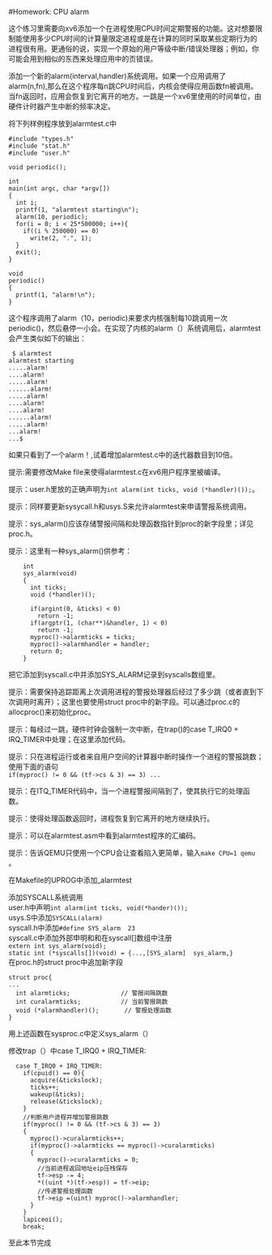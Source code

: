 #Homework: CPU alarm
  
这个练习里需要向xv6添加一个在进程使用CPU时间定期警报的功能。这对想要限制能使用多少CPU时间的计算量限定进程或是在计算的同时采取某些定期行为的进程很有用。更通俗的说，实现一个原始的用户等级中断/错误处理器；例如，你可能会用到相似的东西来处理应用中的页错误。  
  
添加一个新的alarm(interval,handler)系统调用。如果一个应用调用了alarm(n,fn),那么在这个程序每n跳CPU时间后，内核会使得应用函数fn被调用。当fn返回时，应用会恢复到它离开的地方。一跳是一个xv6里使用的时间单位，由硬件计时器产生中断的频率决定。  
  
将下列样例程序放到alarmtest.c中  
```
#include "types.h"
#include "stat.h"
#include "user.h"

void periodic();

int
main(int argc, char *argv[])
{
  int i;
  printf(1, "alarmtest starting\n");
  alarm(10, periodic);
  for(i = 0; i < 25*500000; i++){
    if((i % 250000) == 0)
      write(2, ".", 1);
  }
  exit();
}

void
periodic()
{
  printf(1, "alarm!\n");
}
```
这个程序调用了alarm（10，periodic)来要求内核强制每10跳调用一次periodic()，然后悬停一小会。在实现了内核的alarm（）系统调用后，alarmtest会产生类似如下的输出：  
````
 $ alarmtest
alarmtest starting
.....alarm!
....alarm!
.....alarm!
......alarm!
.....alarm!
....alarm!
....alarm!
......alarm!
.....alarm!
...alarm!
...$ 
````
如果只看到了一个alarm！,试着增加alarmtest.c中的迭代器数目到10倍。  
  
提示:需要修改Make file来使得alarmtest.c在xv6用户程序里被编译。  
  
提示：user.h里放的正确声明为`int alarm(int ticks, void (*handler)());`。  
  
提示：同样要更新sysycall.h和usys.S来允许alarmtest来申请警报系统调用。  
  
提示：sys_alarm()应该存储警报间隔和处理函数指针到proc的新字段里；详见proc.h。  
  
提示：这里有一种sys_alarm()供参考：  
```
    int
    sys_alarm(void)
    {
      int ticks;
      void (*handler)();

      if(argint(0, &ticks) < 0)
        return -1;
      if(argptr(1, (char**)&handler, 1) < 0)
        return -1;
      myproc()->alarmticks = ticks;
      myproc()->alarmhandler = handler;
      return 0;
    }
```
把它添加到syscall.c中并添加SYS_ALARM记录到syscalls数组里。  
  
提示：需要保持追踪距离上次调用进程的警报处理器后经过了多少跳（或者直到下次调用时离开）；这里也要使用struct proc中的新字段。可以通过proc.c的allocproc()来初始化proc。    
  
提示：每经过一跳，硬件时钟会强制一次中断，在trap()的case T_IRQ0 + IRQ_TIMER中处理；在这里添加代码。    
  
提示：只在进程运行或者来自用户空间的计算器中断时操作一个进程的警报跳数；使用下面的语句  
`if(myproc() != 0 && (tf->cs & 3) == 3) ...`  
  
提示：在ITQ_TIMER代码中，当一个进程警报间隔到了，使其执行它的处理函数。  
  
提示：使得处理函数返回时，进程恢复到它离开的地方继续执行。  
  
提示：可以在alarmtest.asm中看到alarmtest程序的汇编码。  
  
提示：告诉QEMU只使用一个CPU会让查看陷入更简单，输入`make CPU=1 qemu` 。  
  

在Makefile的UPROG中添加_alarmtest
 
添加SYSCALL系统调用  
user.h中声明`int alarm(int ticks, void(*hander)());`    
usys.S中添加`SYSCALL(alarm)`  
syscall.h中添加`#define SYS_alarm  23`  
syscall.c中添加外部申明和和在syscall[]数组中注册  
`extern int sys_alarm(void);`  
`static int (*syscalls[])(void) = {...,[SYS_alarm]  sys_alarm,}`  
在proc.h的struct proc中追加新字段  
```
struct proc{
...
  int alarmticks;              // 警报间隔跳数
  int curalarmticks;           // 当前警报跳数
  void (*alarmhandler)();       // 警报处理函数
}
```
用上述函数在sysproc.c中定义sys_alarm（）  
  
修改trap（）中case T_IRQ0 + IRQ_TIMER:  
```
  case T_IRQ0 + IRQ_TIMER:
    if(cpuid() == 0){
      acquire(&tickslock);
      ticks++;
      wakeup(&ticks);
      release(&tickslock);
    }
    //判断用户进程并增加警报跳数
    if(myproc() != 0 && (tf->cs & 3) == 3)
    {
      myproc()->curalarmticks++;
      if(myproc()->alarmticks == myproc()->curalarmticks)
      {
        myproc()->curalarmticks = 0;
        //当前进程返回地址eip压栈保存
        tf->esp -= 4;    
        *((uint *)(tf->esp)) = tf->eip;
        //传递警报处理函数
        tf->eip =(uint) myproc()->alarmhandler;
      }
    }
    lapiceoi();
    break;
```
至此本节完成
